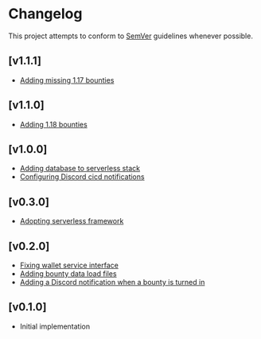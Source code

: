 # Changelog
This project attempts to conform to [SemVer](https://semver.org/) guidelines whenever possible.

## [v1.1.1]
* [Adding missing 1.17 bounties](https://github.com/Ubunfu/mc-bounty-processor/pull/14)

## [v1.1.0]
* [Adding 1.18 bounties](https://github.com/Ubunfu/mc-bounty-processor/pull/12)

## [v1.0.0]
* [Adding database to serverless stack](https://github.com/Ubunfu/mc-bounty-processor/pull/9)
* [Configuring Discord cicd notifications](https://github.com/Ubunfu/mc-bounty-processor/pull/10)

## [v0.3.0]
* [Adopting serverless framework](https://github.com/Ubunfu/mc-bounty-processor/pull/7)

## [v0.2.0]
* [Fixing wallet service interface](https://github.com/Ubunfu/mc-bounty-processor/pull/3)
* [Adding bounty data load files](https://github.com/Ubunfu/mc-bounty-processor/pull/4)
* [Adding a Discord notification when a bounty is turned in](https://github.com/Ubunfu/mc-bounty-processor/pull/5)

## [v0.1.0]
* Initial implementation